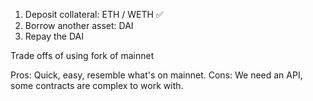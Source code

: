 1. Deposit collateral: ETH / WETH ✅
2. Borrow another asset: DAI
3. Repay the DAI


Trade offs of using fork of mainnet

Pros: Quick, easy, resemble what's on mainnet.
Cons: We need an API, some contracts are complex to work with.